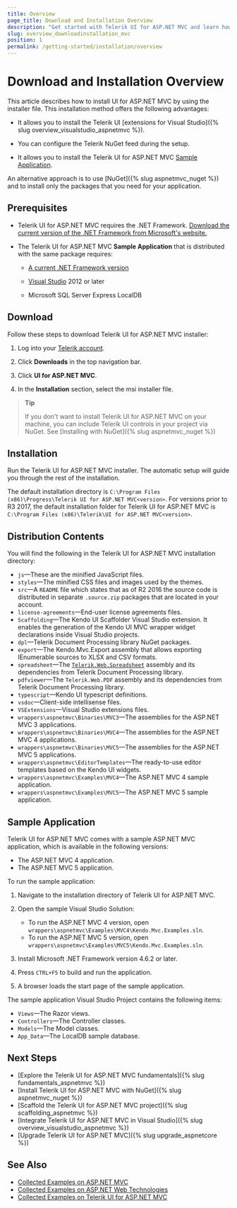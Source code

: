 ```yaml
---
title: Overview
page_title: Download and Installation Overview
description: "Get started with Telerik UI for ASP.NET MVC and learn how to download the library and initialize its HTML helpers."
slug: overview_downloadinstallation_mvc
position: 1
permalink: /getting-started/installation/overview
---
```


# Download and Installation Overview

This article describes how to install UI for ASP.NET MVC by using the installer file. This installation method offers the following advantages:

* It allows you to install the Telerik UI [extensions for Visual Studio]({% slug overview_visualstudio_aspnetmvc %}).

* You can configure the Telerik NuGet feed during the setup.

* It allows you to install the Telerik UI for ASP.NET MVC [Sample Application](#sample-application).

An alternative approach is to use [NuGet]({% slug aspnetmvc_nuget %}) and to install only the packages that you need for your application.

## Prerequisites

* Telerik UI for ASP.NET MVC requires the .NET Framework. [Download the current version of the .NET Framework from Microsoft's website.](https://dotnet.microsoft.com/download/dotnet-framework)

* The Telerik UI for ASP.NET MVC **Sample Application** that is distributed with the same package requires:

   * [A current .NET Framework version](https://dotnet.microsoft.com/download/dotnet-framework)
   
   * [Visual Studio](https://www.visualstudio.com/downloads/) 2012 or later
   
   * Microsoft SQL Server Express LocalDB

## Download

Follow these steps to download Telerik UI for ASP.NET MVC installer:

1. Log into your [Telerik account](https://www.telerik.com/login/v2/telerik).

1. Click **Downloads** in the top navigation bar.

1. Click **UI for ASP.NET MVC**.

1. In the **Installation** section, select the msi installer file.

>**Tip**
>
> If you don't want to install Telerik UI for ASP.NET MVC on your machine, you can include Telerik UI controls in your project via NuGet. See [Installing with NuGet]({% slug aspnetmvc_nuget %})

## Installation

Run the Telerik UI for ASP.NET MVC installer. The automatic setup will guide you through the rest of the installation.

The default installation directory is `C:\Program Files (x86)\Progress\Telerik UI for ASP.NET MVC<version>`. For versions prior to R3 2017, the default installation folder for Telerik UI for ASP.NET MVC is `C:\Program Files (x86)\Telerik\UI for ASP.NET MVC<version>`.

## Distribution Contents

You will find the following in the Telerik UI for ASP.NET MVC installation directory:

* `js`&mdash;These are the minified JavaScript files.
* `styles`&mdash;The minified CSS files and images used by the themes.
* `src`&mdash;A `README` file which states that as of R2 2016 the source code is distributed in separate `.source.zip` packages that are located in your account.
* `license-agreements`&mdash;End-user license agreements files.
* `Scaffolding`&mdash;The Kendo UI Scaffolder Visual Studio extension. It enables the generation of the Kendo UI MVC wrapper widget declarations inside Visual Studio projects.
* `dpl`&mdash;Telerik Document Processing library NuGet packages.
* `export`&mdash;The Kendo.Mvc.Export assembly that allows exporting IEnumerable sources to XLSX and CSV formats.
* `spreadsheet`&mdash;The [`Telerik.Web.Spreadsheet`](https://docs.telerik.com/kendo-ui/controls/data-management/spreadsheet/import-and-export-data/server-side-processing) assembly and its dependencies from Telerik Document Processing library.
* `pdfviewer`&mdash;The `Telerik.Web.PDF` assembly and its dependencies from Telerik Document Processing library.
* `typescript`&mdash;Kendo UI typescript definitions.
* `vsdoc`&mdash;Client-side intellisense files.
* `VSExtensions`&mdash;Visual Studio extensions files.
* `wrappers\aspnetmvc\Binaries\MVC3`&mdash;The assemblies for the ASP.NET MVC 3 applications.
* `wrappers\aspnetmvc\Binaries\MVC4`&mdash;The assemblies for the ASP.NET MVC 4 applications.
* `wrappers\aspnetmvc\Binaries\MVC5`&mdash;The assemblies for the ASP.NET MVC 5 applications.
* `wrappers\aspnetmvc\EditorTemplates`&mdash;The ready-to-use editor templates based on the Kendo UI widgets.
* `wrappers\aspnetmvc\Examples\MVC4`&mdash;The ASP.NET MVC 4 sample application.
* `wrappers\aspnetmvc\Examples\MVC5`&mdash;The ASP.NET MVC 5 sample application.


## Sample Application

Telerik UI for ASP.NET MVC comes with a sample ASP.NET MVC application, which is available in the following versions:

* The ASP.NET MVC 4 application.
* The ASP.NET MVC 5 application.

To run the sample application:

1. Navigate to the installation directory of Telerik UI for ASP.NET MVC.
1. Open the sample Visual Studio Solution:

    * To run the ASP.NET MVC 4 version, open `wrappers\aspnetmvc\Examples\MVC4\Kendo.Mvc.Examples.sln`.
    * To run the ASP.NET MVC 5 version, open `wrappers\aspnetmvc\Examples\MVC5\Kendo.Mvc.Examples.sln`.

1. Install Microsoft .NET Framework version 4.6.2 or later.
1. Press `CTRL+F5` to build and run the application.
1. A browser loads the start page of the sample application.

The sample application Visual Studio Project contains the following items:

* `Views`&mdash;The Razor views.
* `Controllers`&mdash;The Controller classes.
* `Models`&mdash;The Model classes.
* `App_Data`&mdash;The LocalDB sample database.

## Next Steps

* [Explore the Telerik UI for ASP.NET MVC fundamentals]({% slug fundamentals_aspnetmvc %})
* [Install Telerik UI for ASP.NET MVC with NuGet]({% slug aspnetmvc_nuget %})
* [Scaffold the Telerik UI for ASP.NET MVC project]({% slug scaffolding_aspnetmvc %})
* [Integrate Telerik UI for ASP.NET MVC in Visual Studio]({% slug overview_visualstudio_aspnetmvc %})
* [Upgrade Telerik UI for ASP.NET MVC]({% slug upgrade_aspnetcore %})

## See Also

* [Collected Examples on ASP.NET MVC](https://github.com/telerik/kendo-examples-asp-net-mvc)
* [Collected Examples on ASP.NET Web Technologies](https://github.com/telerik/kendo-examples-asp-net)
* [Collected Examples on Telerik UI for ASP.NET MVC](https://github.com/telerik/ui-for-aspnet-mvc-examples)
